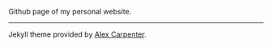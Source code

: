 Github page of my personal website.

---

Jekyll theme provided by [Alex Carpenter](https://github.com/alexcarpenter/material-jekyll-theme).
